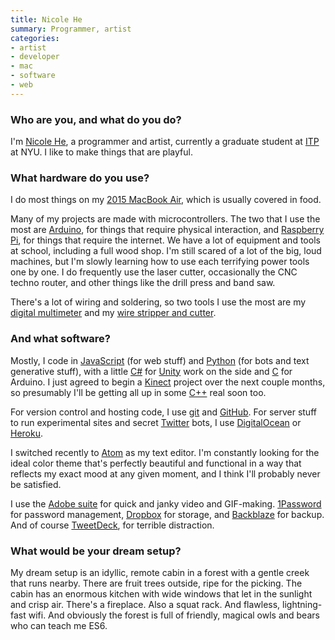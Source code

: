 ```yaml
---
title: Nicole He
summary: Programmer, artist
categories:
- artist
- developer
- mac
- software
- web
---
```


### Who are you, and what do you do?

I'm [Nicole He](http://nicole.pizza/ "Nicole's website."), a programmer and artist, currently a graduate student at [ITP](http://itp.nyu.edu/itp/ "A graduate program at NYU.") at NYU. I like to make things that are playful.

### What hardware do you use?

I do most things on my [2015 MacBook Air][macbook-air], which is usually covered in food. 

Many of my projects are made with microcontrollers. The two that I use the most are [Arduino][], for things that require physical interaction, and [Raspberry Pi][raspberry-pi], for things that require the internet. We have a lot of equipment and tools at school, including a full wood shop. I'm still scared of a lot of the big, loud machines, but I'm slowly learning how to use each terrifying power tools one by one. I do frequently use the laser cutter, occasionally the CNC techno router, and other things like the drill press and band saw.

There's a lot of wiring and soldering, so two tools I use the most are my [digital multimeter][3320] and my [wire stripper and cutter][5203].

### And what software?

Mostly, I code in [JavaScript][] (for web stuff) and [Python][] (for bots and text generative stuff), with a little [C#][c-sharp] for [Unity][] work on the side and [C][] for Arduino. I just agreed to begin a [Kinect][] project over the next couple months, so presumably I'll be getting all up in some [C++][c-plusplus] real soon too. 

For version control and hosting code, I use [git][] and [GitHub][]. For server stuff to run experimental sites and secret [Twitter][] bots, I use [DigitalOcean][] or [Heroku][].

I switched recently to [Atom][] as my text editor. I'm constantly looking for the ideal color theme that's perfectly beautiful and functional in a way that reflects my exact mood at any given moment, and I think I'll probably never be satisfied. 

I use the [Adobe suite][creative-suite] for quick and janky video and GIF-making. [1Password][] for password management, [Dropbox][] for storage, and [Backblaze][] for backup. And of course [TweetDeck][], for terrible distraction.

### What would be your dream setup?

My dream setup is an idyllic, remote cabin in a forest with a gentle creek that runs nearby. There are fruit trees outside, ripe for the picking. The cabin has an enormous kitchen with wide windows that let in the sunlight and crisp air. There's a fireplace. Also a squat rack. And flawless, lightning-fast wifi. And obviously the forest is full of friendly, magical owls and bears who can teach me ES6.

[raspberry-pi]: https://en.wikipedia.org/wiki/Raspberry_Pi "A single-board hackable computer."
[3320]: https://www.innova.com/en-US/Product/Detail/3320 "A digital multimeter."
[5203]: https://www.adafruit.com/product/147 "A wire cutter/stripper."
[arduino]: http://arduino.cc/ "Open-source prototyping hardware."
[macbook-air]: https://www.apple.com/macbook-air/ "A very thin laptop."
[kinect]: https://www.xbox.com/en-US/kinect "An adapter for the Xbox that uses your body as a controller."
[unity]: https://unity3d.com/unity/ "A cross-platform game development tool."
[1password]: https://1password.com "Password management software for Mac OS X."
[github]: https://github.com/ "A Git code repository service."
[git]: https://git-scm.com/ "A version control system."
[tweetdeck]: https://about.twitter.com/products/tweetdeck "A multi-column Twitter client."
[twitter]: https://twitter.com/ "An online micro-blogging platform."
[atom]: https://atom.io/ "A text editor based on web technology."
[heroku]: https://www.heroku.com/ "A service for running and deploying Ruby, Node.js, Clojure, Java, Python, and Scala apps."
[javascript]: https://en.wikipedia.org/wiki/JavaScript "An interpreted scripting language."
[c-sharp]: https://en.wikipedia.org/wiki/C_Sharp_(programming_language) "A compiled programming language."
[c-plusplus]: https://en.wikipedia.org/wiki/C%2B%2B "A compiled programming language."
[creative-suite]: https://www.adobe.com/creativecloud.html "A collection of design tools."
[c]: https://en.wikipedia.org/wiki/C_(programming_language) "A compiled programming language."
[dropbox]: https://www.dropbox.com/ "Online syncing and storage."
[digitalocean]: https://www.digitalocean.com/ "An SSD-based web hosting service."
[backblaze]: https://www.backblaze.com/cloud-backup.html "Online backup."
[python]: https://www.python.org/ "An interpreted scripting language."
